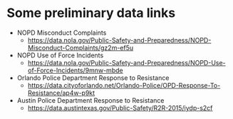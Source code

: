 # Some preliminary data links
* NOPD Misconduct Complaints
    * https://data.nola.gov/Public-Safety-and-Preparedness/NOPD-Misconduct-Complaints/gz2m-ef5u
* NOPD Use of Force Incidents
    * https://data.nola.gov/Public-Safety-and-Preparedness/NOPD-Use-of-Force-Incidents/9mnw-mbde
* Orlando Police Department Response to Resistance
    * https://data.cityoforlando.net/Orlando-Police/OPD-Response-To-Resistance/ap4w-p9kt
* Austin Police Department Response to Resistance
    * https://data.austintexas.gov/Public-Safety/R2R-2015/iydp-s2cf

 